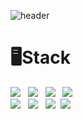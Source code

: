 
<!--
**jihyun-Yun42/jihyun-Yun42** is a ✨ _special_ ✨ repository because its `README.md` (this file) appears on your GitHub profile.

Here are some ideas to get you started:

- 🔭 I’m currently working on ...
- 🌱 I’m currently learning ...
- 👯 I’m looking to collaborate on ...
- 🤔 I’m looking for help with ...
- 💬 Ask me about ...
- 📫 How to reach me: ...
- 😄 Pronouns: ...
- ⚡ Fun fact: ...
-->

![header](https://capsule-render.vercel.app/api?type=waving&color=0:C33865,100:1E2670&height=230&animation=twinkling&section=Header&text=Jihyun&fontAlign=70&fontAlignY=40&fontColor=FFFFFF)
  
<h1>🖥️Stack</h1>
 <!-- badge : https://shields.io/ -->
 <!-- icon : https://simpleicons.org/?q=Get -->
<div>
 <img src="https://img.shields.io/badge/HTML5-e74c3c?style=flat-square&logo=HTML5&logoColor=white"></img> &nbsp 
 <img src="https://img.shields.io/badge/CSS3-0A84FF?style=flat-square&logo=CSS3&logoColor=white"></img> &nbsp 
 <img src="https://img.shields.io/badge/JavaScript-FFCD11?style=flat-square&logo=JavaScript&logoColor=white"></img> &nbsp 
 <img src="https://img.shields.io/badge/TypeScript-3178C6?style=flat-square&logo=TypeScript&logoColor=white"/></a> &nbsp 
 <br/>
 <img src="https://img.shields.io/badge/React-00BCF6?style=flat-square&logo=React&logoColor=white"></img> &nbsp 
 <img src="https://img.shields.io/badge/Redux-764ABC?style=flat-square&logo=Redux&logoColor=white"/> &nbsp
 <img src="https://img.shields.io/badge/styled%2Dcomponents-DB7093?style=flat-square&logo=styled%2Dcomponents&logoColor=white"/></a>&nbsp
 <img src="https://img.shields.io/badge/reactquery-FF4154?style=flat-square&logo=Redux&logoColor=white"/> 
</div> 
